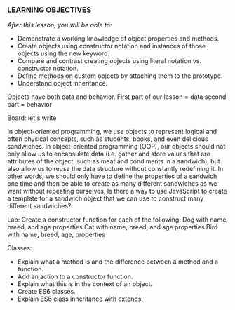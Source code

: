 ### LEARNING OBJECTIVES
*After this lesson, you will be able to:*

- Demonstrate a working knowledge of object properties and methods.
- Create objects using constructor notation and instances of those objects using the new keyword.
- Compare and contrast creating objects using literal notation vs. constructor notation.
- Define methods on custom objects by attaching them to the prototype.
- Understand object inheritance.

Objects have both data and behavior.
First part of our lesson = data
second part = behavior


Board: let's write 


In object-oriented programming, we use objects to represent logical and
often physical concepts, such as students, books, and even delicious
sandwiches. In object-oriented programming (OOP), our objects should
not only allow us to encapsulate data (i.e. gather and store values
that are attributes of the object, such as meat and condiments in a
sandwich), but also allow us to reuse the data structure without
constantly redefining it.
In other words, we should only have to define the properties of a sandwich
one time and then be able to create as many different sandwiches as we
want without repeating ourselves.
Is there a way to use JavaScript to create a template for a sandwich object that we can use
to construct many different sandwiches?

Lab:
Create a constructor function for each of the following:
Dog with name, breed, and age properties
Cat with name, breed, and age properties
Bird with name, breed, age,  properties

Classes:


-  Explain what a method is and the difference between a method and a function.
-  Add an action to a constructor function.
-  Explain what this is in the context of an object.
-  Create ES6 classes.
-  Explain ES6 class inheritance with extends.





